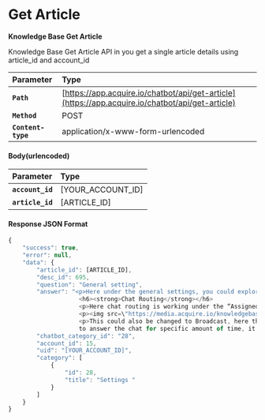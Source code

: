 # Get Article

**Knowledge Base Get Article**

Knowledge Base Get Article API in you get a single article details using article\_id and account\_id

| Parameter | Type |
| :--- | :--- |
| **`Path`** | [https://app.acquire.io/chatbot/api/get-article](https://app.acquire.io/chatbot/api/get-article) |
| **`Method`** | POST |
| **`Content-type`** | application/x-www-form-urlencoded |

####  **Body\(urlencoded\)**

| Parameter | Type |
| :--- | :--- |
| **`account_id`** |  \[YOUR\_ACCOUNT\_ID\] |
| **`article_id`** |  \[ARTICLE\_ID\] |

####  **Response JSON Format**

```javascript
{
    "success": true,
    "error": null,
    "data": {
        "article_id": [ARTICLE_ID],
        "desc_id": 695,
        "question": "General setting",
        "answer": "<p>Here under the general settings, you could explore your way with how chat widget behaves :</p>
					<h6><strong>Chat Routing</strong></h6>
					<p>Here chat routing is working under the “Assigned” mode, so it will assign the incoming chat to the specific agent automatically.</p>
					<p><img src=\"https://media.acquire.io/knowledgebase/kb-img-15247182689431.png\" class=\"fr-fic fr-dii\"></p>
					<p>This could also be changed to Broadcast, here the chat will be broadcasted to number of agents fixed and if no one is able 
					to answer the chat for specific amount of time, it will be broadcasted to next slot of available agents.</p>",
        "chatbot_category_id": "28",
        "account_id": 15,
        "uid": "[YOUR_ACCOUNT_ID]",
        "category": [
            {
                "id": 28,
                "title": "Settings "
            }
        ]
    }
}

```



